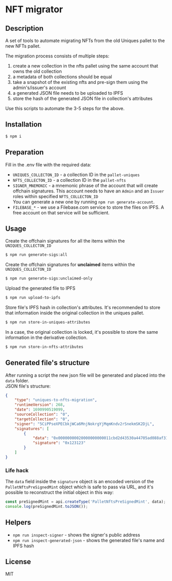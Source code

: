 # NFT migrator

## Description

A set of tools to automate migrating NFTs from the old Uniques pallet to the new NFTs pallet.

The migration process consists of multiple steps:
1) create a new collection in the nfts pallet using the same account that owns the old collection
2) a metadata of both collections should be equal
3) take a snapshot of the existing nfts and pre-sign them using the admin's/issuer's account
4) a generated JSON file needs to be uploaded to IPFS
5) store the hash of the generated JSON file in collection's attributes

Use this scripts to automate the 3-5 steps for the above.

## Installation

```bash
$ npm i
```

## Preparation

Fill in the .env file with the required data:
- `UNIQUES_COLLECTON_ID` - a collection ID in the `pallet-uniques`
- `NFTS_COLLECTON_ID` - a collection ID in the `pallet-nfts`
- `SIGNER_MNEMONIC` - a mnemonic phrase of the account that will create offchain signatures.
This account needs to have an `Admin` and an `Issuer` roles within specified `NFTS_COLLECTON_ID`  
You can generate a new one by running `npm run generate-account`.
- `FILEBASE_*` - we use a Filebase.com service to store the files on IPFS. A free account on that service will be sufficient.

## Usage

Create the offchain signatures for all the items within the `UNIQUES_COLLECTON_ID`
```bash
$ npm run generate-sigs:all
```

Create the offchain signatures for **unclaimed** items within the `UNIQUES_COLLECTON_ID`
```bash
$ npm run generate-sigs:unclaimed-only
```

Upload the generated file to IPFS
```bash
$ npm run upload-to-ipfs
```

Store file's IPFS hash in collection's attributes.
It's recommended to store that information inside the original collection in the uniques pallet.
```bash
$ npm run store-in-uniques-attributes
```

In a case, the original collection is locked, it's possible to store the same information in the derivative collection.
```bash
$ npm run store-in-nfts-attributes
```

## Generated file's structure

After running a script the new json file will be generated and placed into the `data` folder.  
JSON file's structure:

```json
{
    "type": "uniques-to-nfts-migration",
	"runtimeVersion": 268,
	"date": 1690990519099,
	"sourceCollection": "0",
	"targetCollection": "0",
	"signer": "5CiPPseXPECbkjWCa6MnjNokrgYjMqmKndv2rSnekmSK2DjL",
	"signatures": [
		{
			"data": "0x00000000020000000000011cbd2d43530a44705ad088af313e18f80b53ef16b36177cd4b77b846f2a5f07c0cf9500000",
			"signature": "0x123123"
		}
	]
}
```

### Life hack
The `data` field inside the `signature` object is an encoded version of the `PalletNftsPreSignedMint` object
which is safe to pass via URL, and it's possible to reconstruct the initial object in this way:
```javascript
const preSignedMint = api.createType('PalletNftsPreSignedMint', data);
console.log(preSignedMint.toJSON());
```

## Helpers
- `npm run inspect-signer` - shows the signer's public address 
- `npm run inspect-generated-json` - shows the generated file's name and IPFS hash 

## License

MIT
